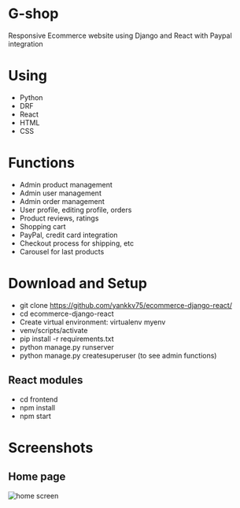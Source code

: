 # G-shop
Responsive Ecommerce website using Django and React with Paypal integration

# Using
* Python
* DRF
* React
* HTML
* CSS

# Functions
 * Admin product management 
 * Admin user management
 * Admin order management
 * User profile, editing profile, orders
 * Product reviews, ratings
 * Shopping cart
 * PayPal, credit card integration
 * Checkout process for shipping, etc
 * Carousel for last products

# Download and Setup 
 * git clone https://github.com/yankkv75/ecommerce-django-react/
 * cd ecommerce-django-react
 * Create virtual environment: virtualenv myenv
 * venv/scripts/activate
 * pip install -r requirements.txt
 * python manage.py runserver
 * python manage.py createsuperuser (to see admin functions)

## React modules
 * cd frontend
 * npm install
 * npm start

# Screenshots
## Home page
![home screen](https://user-images.githubusercontent.com/107151785/173429225-7c602e48-ed6e-40fb-8b4a-8661abefb331.png)


